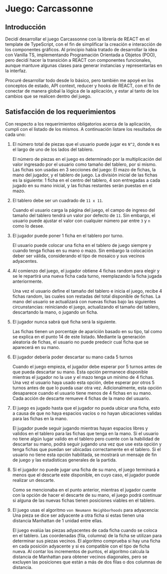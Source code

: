 # Juego: Carcassonne

## Introducción

Decidí desarrollar el juego Carcassonne con la librería de REACT en el template de TypeScript, con el fin de simplificar la creación e interacción de los componentes gráficos. Al principio había tratado de desarrollar la idea con Vanilla TS, implementando Programación Orientada a Objetos (POO), pero decidí hacer la transición a REACT con componentes funcionales, aunque mantuve algunas clases para generar instancias y representarlas en la interfaz.

Procuré desarrollar todo desde lo básico, pero también me apoyé en los conceptos de estado, API context, reducer y hooks de REACT, con el fin de conectar de manera global la lógica de la aplicación, y estar al tanto de los cambios que se realicen dentro del juego.

## Satisfacción de los requerimientos

Con respecto a los requerimientos obligatorios acerca de la aplicación, cumplí con el listado de los mismos. A continuación listare los resultados de cada uno:

1. El número total de piezas que el usuario puede jugar es `N^2`, donde `N` es el largo de uno de los lados del tablero.

   El número de piezas en el juego es determinado por la multiplicación del valor ingresado por el usuario como tamaño del tablero, por si mismo. Las fichas son usadas en 3 secciones del juego: El mazo de fichas, la mano del jugador, y el tablero de juego. La división inicial de las fichas es la siguiente: 1 ficha en el centro del tablero, 4 son entregadas a cada jugado en su mano inicial, y las fichas restantes serán puestas en el mazo.

2. El tablero debe ser un cuadrado de `11 x 11`.

   Cuando el usuario carga la página del juego, el campo de ingreso del tamaño del tablero tendrá un valor por defecto de `11`. Sin embargo, el usuario puede ajustar el valor con cualquier número par entre `3` y `n` como lo desee.

3. El jugador puede poner 1 ficha en el tablero por turno.

   El usuario puede colocar una ficha en el tablero de juego siempre y cuando tenga fichas en su mano o mazo. Sin embargo la colocación deber ser válida, considerando el tipo de mosaico y sus vecinos adyacentes.

4. Al comienzo del juego, el jugador obtiene 4 fichas random para elegir y se le repartirá una nueva ficha cada turno, reemplazando la ficha jugada anteriormente.

   Una vez el usuario define el tamaño del tablero e inicia el juego, recibe 4 fichas random, las cuales son restadas del total disponible de fichas. La mano del usuario se actualizará con nuevas fichas bajo las siguientes circunstancias: reiniciando el juego, actualizando el tamaño del tablero, descartando la mano, o jugando un ficha.

5. El jugador nunca sabrá qué ficha será la siguiente.

   Las fichas tienen un porcentaje de aparición basado en su tipo, tal como se explica en el punto 14 de este listado. Mediante la generación aleatoria de fichas, el usuario no puede predecir cual ficha que se aparecerá en su mano.

6. El jugador debería poder descartar su mano cada 5 turnos

   Cuando el juego empieza, el jugador debe esperar por 5 turnos antes de que pueda descartar su mano. Esta opción permanece disponible mientras el jugador no la use y el mazo tenga un mínimo de 4 fichas. Una vez el usuario haya usado esta opción, debe esperar por otros 5 turnos antes de que lo pueda usar otra vez. Adicionalmente, esta opción desaparece cuando el usuario tiene menos de 4 fichas en su mano. Cada acción de descarte remueve 4 fichas de la mano del usuario.

7. El juego es jugado hasta que el jugador no pueda ubicar una ficha, esto a causa de que no haya espacios vacíos o no hayan ubicaciones validas para las fichas en la mano.

   El jugador puede seguir jugando mientras hayan espacios libres y validos en el tablero para las fichas que tenga en la mano. Si el usuario no tiene algún lugar valido en el tablero pero cuente con la habilidad de descartar su mano, podrá seguir jugando una vez que use esta opción y tenga fichas que puedan ser ubicadas correctamente en el tablero. Si el usuario no tiene esta opción habilitada, se mostrará un mensaje de fin de juego y las estadísticas generales de la partida.

8. Si el jugador no puede jugar una ficha de su mano, el juego terminará a menos que el descarte este disponible, en cuyo caso, el jugador puede realizar un descarte.

   Como se mencionaba en el punto anterior, mientras el jugador cuente con la opción de hacer el descarte de su mano, el juego podrá continuar si alguna de las nuevas fichas tienen posiciones viables en el tablero.

9. El juego usas el algoritmo `von Neumann Neighborhoods` para adyacencia: Una pieza se dice ser adyacente a otra ficha si estas tienen una distancia Manhattan de 1 unidad entre ellas.

   El juego evalúa las piezas adyacentes de cada ficha cuando se coloca en el tablero. Las coordenadas (fila, columna) de la ficha se utilizan para determinar sus piezas vecinos. El algoritmo comprueba si hay una ficha en cada posición adyacente y si es compatible con el tipo de ficha nueva. Al contar los incrementos de puntos, el algoritmo calcula la distancia de Manhattan para obtener vecinos diagonales, pero se excluyen las posiciones que están a más de dos filas o dos columnas de distancia.
